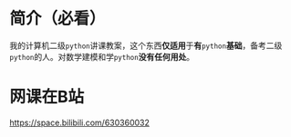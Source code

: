 # 简介（必看）

我的计算机二级```python```讲课教案，这个东西**仅适用**于**有**```python```**基础**，备考二级```python```的人。对数学建模和学```python```**没有任何用处**。

# 网课在B站

https://space.bilibili.com/630360032